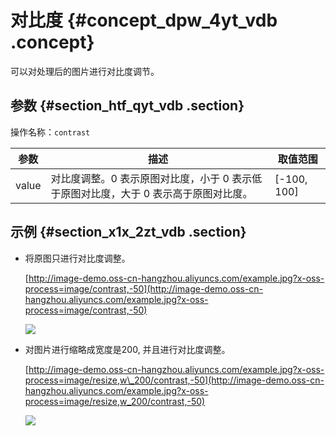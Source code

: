 # 对比度 {#concept_dpw_4yt_vdb .concept}

可以对处理后的图片进行对比度调节。

## 参数 {#section_htf_qyt_vdb .section}

操作名称：`contrast`

|参数|描述|取值范围|
|--|--|----|
|value|对比度调整。0 表示原图对比度，小于 0 表示低于原图对比度，大于 0 表示高于原图对比度。|\[-100, 100\]|

## 示例 {#section_x1x_2zt_vdb .section}

-   将原图只进行对比度调整。

    [http://image-demo.oss-cn-hangzhou.aliyuncs.com/example.jpg?x-oss-process=image/contrast,-50](http://image-demo.oss-cn-hangzhou.aliyuncs.com/example.jpg?x-oss-process=image/contrast,-50)

    ![](http://static-aliyun-doc.oss-cn-hangzhou.aliyuncs.com/assets/img/4781/2532_zh-CN.jpg)

-   对图片进行缩略成宽度是200, 并且进行对比度调整。

    [http://image-demo.oss-cn-hangzhou.aliyuncs.com/example.jpg?x-oss-process=image/resize,w\_200/contrast,-50](http://image-demo.oss-cn-hangzhou.aliyuncs.com/example.jpg?x-oss-process=image/resize,w_200/contrast,-50)

    ![](http://static-aliyun-doc.oss-cn-hangzhou.aliyuncs.com/assets/img/4781/2534_zh-CN.jpg)



